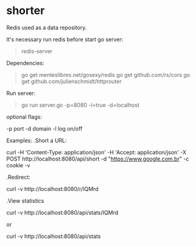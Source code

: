 # shorter

Redis used as a data repository.

It's necessary run redis before start go server:

> redis-server

Dependencies:

> go get menteslibres.net/gosexy/redis
> go get github.com/rs/cors
> go get github.com/julienschmidt/httprouter

Run server:

> go run server.go -p=8080 -l=true -d=localhost

optional flags:

-p port
-d domain
-l log on/off

Examples:
.Short a URL:

curl -H 'Content-Type: application/json' -H 'Accept: application/json' -X POST http://localhost:8080/api/short -d  "https://www.google.com.br" -c cookie -v

.Redirect:

curl -v http://localhost:8080/r/IQMrd

.View statistics

curl -v http://localhost:8080/api/stats/IQMrd

or

curl -v http://localhost:8080/api/stats

